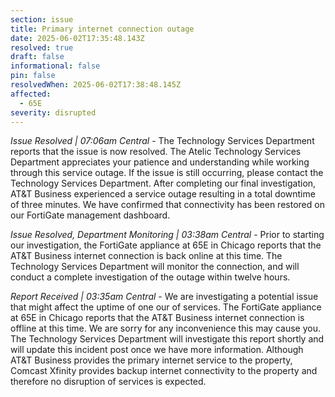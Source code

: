 ```yaml
---
section: issue
title: Primary internet connection outage
date: 2025-06-02T17:35:48.143Z
resolved: true
draft: false
informational: false
pin: false
resolvedWhen: 2025-06-02T17:38:48.145Z
affected:
  - 65E
severity: disrupted
---
```

*Issue Resolved | 07:06am Central* - The Technology Services Department reports that the issue is now resolved. The Atelic Technology Services Department appreciates your patience and understanding while working through this service outage. If the issue is still occurring, please contact the Technology Services Department. After completing our final investigation, AT&T Business experienced a service outage resulting in a total downtime of three minutes. We have confirmed that connectivity has been restored on our FortiGate management dashboard.

*Issue Resolved, Department Monitoring | 03:38am Central* - Prior to starting our investigation, the FortiGate appliance at 65E in Chicago reports that the AT&T Business internet connection is back online at this time. The Technology Services Department will monitor the connection, and will conduct a complete investigation of the outage within twelve hours.

*Report Received | 03:35am Central* - We are investigating a potential issue that might affect the uptime of one our of services. The FortiGate appliance at 65E in Chicago reports that the AT&T Business internet connection is offline at this time. We are sorry for any inconvenience this may cause you. The Technology Services Department will investigate this report shortly and will update this incident post once we have more information. Although AT&T Business provides the primary internet service to the property, Comcast Xfinity provides backup internet connectivity to the property and therefore no disruption of services is expected.